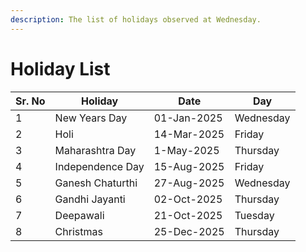```yaml
---
description: The list of holidays observed at Wednesday.
---
```


# Holiday List

| Sr. No | Holiday          | Date        | Day       |
| ------ | ---------------- | ----------- | --------- |
| 1      | New Years Day    | 01-Jan-2025 | Wednesday |
| 2      | Holi             | 14-Mar-2025 | Friday    |
| 3      | Maharashtra Day  | 1-May-2025  | Thursday  |
| 4      | Independence Day | 15-Aug-2025 | Friday    |
| 5      | Ganesh Chaturthi | 27-Aug-2025 | Wednesday |
| 6      | Gandhi Jayanti   | 02-Oct-2025 | Thursday  |
| 7      | Deepawali        | 21-Oct-2025 | Tuesday   |
| 8      | Christmas        | 25-Dec-2025 | Thursday  |
